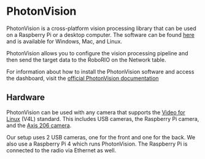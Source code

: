 # PhotonVision
PhotonVision is a cross-platform vision processing library that can be used on a Raspberry Pi or a desktop computer. The software can be found [here](https://photonvision.org/) and is available for Windows, Mac, and Linux. 

PhotonVision allows you to configure the vision processing pipeline and then send the target data to the RoboRIO on the Network table.

For information about how to install the PhotonVision software and access the dashboard, visit the [official PhotonVision documentation](https://docs.photonvision.org/en/latest/)

## Hardware
PhotonVision can be used with any camera that supports the [Video for Linux](https://en.wikipedia.org/wiki/Video4Linux) (V4L) standard. This includes USB cameras, the Raspberry Pi camera, and the [Axis 206 camera](https://www.axis.com/en-us/products/axis-206).

Our setup uses 2 USB cameras, one for the front and one for the back. We also use a Raspberry Pi 4 which runs PhotonVision. The Raspberry Pi is connected to the radio via Ethernet as well.
